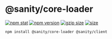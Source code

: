 # @sanity/core-loader

[![npm stat](https://img.shields.io/npm/dm/@sanity/core-loader.svg?style=flat-square)](https://npm-stat.com/charts.html?package=@sanity/core-loader)
[![npm version](https://img.shields.io/npm/v/@sanity/core-loader.svg?style=flat-square)](https://www.npmjs.com/package/@sanity/core-loader)
[![gzip size][gzip-badge]][bundlephobia]
[![size][size-badge]][bundlephobia]

```sh
npm install @sanity/core-loader @sanity/client
```

[gzip-badge]: https://img.shields.io/bundlephobia/minzip/@sanity/core-loader?label=gzip%20size&style=flat-square
[size-badge]: https://img.shields.io/bundlephobia/min/@sanity/core-loader?label=size&style=flat-square
[bundlephobia]: https://bundlephobia.com/package/@sanity/core-loader

